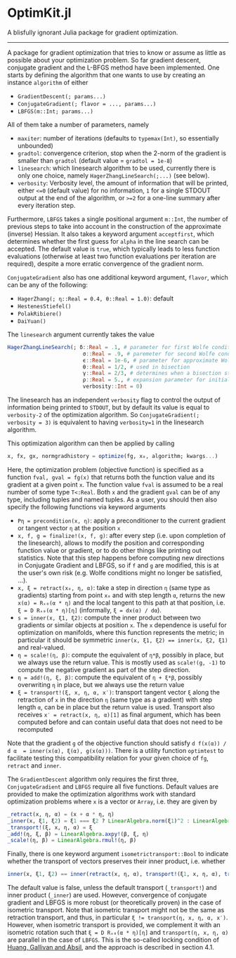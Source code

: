 # OptimKit.jl

A blisfully ignorant Julia package for gradient optimization.

---

A package for gradient optimization that tries to know or assume as little as possible about your optimization problem. So far gradient descent, conjugate gradient and the L-BFGS method have been implemented. One starts by defining the algorithm that one wants to use by creating an instance `algorithm` of either
*   `GradientDescent(; params...)`
*   `ConjugateGradient(; flavor = ..., params...)`
*   `LBFGS(m::Int; params...)`

All of them take a number of parameters, namely

*   `maxiter`: number of iterations (defaults to `typemax(Int)`, so essentially unbounded)
*   `gradtol`: convergence criterion, stop when the 2-norm of the gradient is smaller than `gradtol` (default value = `gradtol = 1e-8`)
*   `linesearch`: which linesearch algorithm to be used, currently there is only one choice, namely `HagerZhangLineSearch(;...)` (see below).
*   `verbosity`: Verbosity level, the amount of information that will be printed, either `<=0` (default value) for no information, `1` for a single STDOUT output at the end of the algorithm, or `>=2` for a one-line summary after every iteration step.

Furthermore, `LBFGS` takes a single positional argument `m::Int`, the number of previous steps to take into account in the construction of the approximate (inverse) Hessian. It also takes a keyword argument `acceptfirst`, which determines whether the first guess for `alpha` in the line search can be accepted. The default value is `true`, which typically leads to less function evaluations (otherwise at least two function evaluations per iteration are required), despite a more erratic convergence of the gradient norm.

`ConjugateGradient` also has one additional keyword argument, `flavor`, which can be any of the following:
*   `HagerZhang(; η::Real = 0.4, θ::Real = 1.0)`: default
*   `HestenesStiefel()`
*   `PolakRibiere()`
*   `DaiYuan()`

The `linesearch` argument currently takes the value
```julia
HagerZhangLineSearch(; δ::Real = .1, # parameter for first Wolfe condition
                        σ::Real = .9, # paremeter for second Wolfe condition
                        ϵ::Real = 1e-6, # parameter for approximate Wolfe condition, accept fluctation of ϵ on the function value
                        θ::Real = 1/2, # used in bisection
                        γ::Real = 2/3, # determines when a bisection step is performed
                        ρ::Real = 5., # expansion parameter for initial bracket interval
                        verbosity::Int = 0)
```
The linesearch has an independent `verbosity` flag to control the output of information being printed to `STDOUT`, but by default its value is equal to `verbosity-2` of the optimization algorithm. So `ConjugateGradient(; verbosity = 3)` is equivalent to
having `verbosity=1` in the linesearch algorithm.

This optimization algorithm can then be applied by calling
```julia
x, fx, gx, normgradhistory = optimize(fg, x₀, algorithm; kwargs...)
```
Here, the optimization problem (objective function) is specified as a function `fval, gval = fg(x)` that returns both the function value and its gradient at a given point `x`. The function value `fval` is assumed to be a real number of some type `T<:Real`. Both `x` and the gradient `gval` can be of any type, including tuples and named tuples. As a user, you should then also specify the following functions via keyword arguments

*    `Pη = precondition(x, η)`: apply a preconditioner to the current gradient or tangent vector `η` at the position `x`
*    `x, f, g = finalize!(x, f, g)`: after every step (i.e. upon completion of the linesearch), allows to modify the position and corresponding function value or gradient, or to do other things like printing out statistics. Note that this step happens before computing new directions in Conjugate Gradient and LBFGS, so if `f` and `g` are modified, this is at the user's own risk (e.g. Wolfe conditions might no longer be satisfied, ...).
*    `x, ξ = retract(x₀, η, α)`: take a step in direction `η` (same type as gradients) starting from point `x₀` and with step length `α`, returns the new ``x(α) = Rₓ₀(α * η)`` and the local tangent to this path at that position, i.e. ``ξ = D Rₓ₀(α * η)[η]`` (informally, ``ξ = dx(α) / dα``).
*    `s = inner(x, ξ1, ξ2)`: compute the inner product between two gradients or similar objects at position `x`. The `x` dependence is useful for optimization on manifolds, where this function represents the metric; in particular it should be symmetric `inner(x, ξ1, ξ2) == inner(x, ξ2, ξ1)` and real-valued.
*    `η = scale!(η, β)`: compute the equivalent of `η*β`, possibly in place, but we always use the return value. This is mostly used as `scale!(g, -1)` to compute the negative gradient as part of the step direction.
*    `η = add!(η, ξ, β)`: compute the equivalent of `η + ξ*β`, possibly overwriting `η` in place, but we always use the return value
*    `ξ = transport!(ξ, x, η, α, x′)`: transport tangent vector `ξ` along the retraction of `x` in the direction `η` (same type as a gradient) with step length `α`, can be in place but the return value is used. Transport also receives `x′ = retract(x, η, α)[1]` as final argument, which has been computed before and can contain useful data that does not need to be recomputed

Note that the gradient `g` of the objective function should satisfy ``d f(x(α)) / d α  = inner(x(α), ξ(α), g(x(α)))``. There is a utility function `optimtest` to facilitate testing this compatibility relation for your given choice of `fg`, `retract` and `inner`.

The `GradientDescent` algorithm only requires the first three, `ConjugateGradient` and `LBFGS` require all five functions. Default values are provided to make the optimization algorithms work with standard optimization problems where `x` is a vector or `Array`, i.e. they are given by
```julia
_retract(x, η, α) = (x + α * η, η)
_inner(x, ξ1, ξ2) = ξ1 === ξ2 ? LinearAlgebra.norm(ξ1)^2 : LinearAlgebra.dot(ξ1, ξ2)
_transport!(ξ, x, η, α) = ξ
_add!(η, ξ, β) = LinearAlgebra.axpy!(β, ξ, η)
_scale!(η, β) = LinearAlgebra.rmul!(η, β)
```

Finally, there is one keyword argument `isometrictransport::Bool` to indicate whether the transport of vectors preserves their inner product, i.e. whether
```julia
inner(x, ξ1, ξ2) == inner(retract(x, η, α), transport!(ξ1, x, η, α), transport!(ξ2, x, η, α))
```
The default value is false, unless the default transport (`_transport!`) and inner product (`_inner`) are used. However, convergence of conjugate gradient and LBFGS is more robust (or theoretically proven) in the case of isometric transport. Note that isometric transport might not be the same as retraction transport, and thus, in particular
``ξ != transport(η, x, η, α, x′)``. However, when isometric transport is provided, we complement it with an isometric rotation such that ``ξ = D Rₓ₀(α * η)[η]`` and ``transport(η, x, η, α)`` are parallel in the case of `LBFGS`. This is the so-called locking condition of [Huang, Gallivan and Absil](https://doi.org/10.1137/140955483), and the approach is described in section 4.1.
